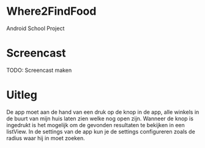 # Where2FindFood
Android School Project

# Screencast
TODO: Screencast maken

# Uitleg
De app moet aan de hand van een druk op de knop in de app, alle winkels in de buurt van mijn huis laten zien welke nog open zijn.
Wanneer de knop is ingedrukt is het mogelijk om de gevonden resultaten te bekijken in een listView.
In de settings van de app kun je de settings configureren zoals de radius waar hij in moet zoeken.
